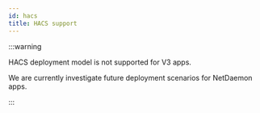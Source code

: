 ```yaml
---
id: hacs
title: HACS support
---
```

:::warning

HACS deployment model is not supported for V3 apps.

We are currently investigate future deployment scenarios
for NetDaemon apps.

:::